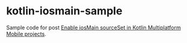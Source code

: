 # kotlin-iosmain-sample

Sample code for post [Enable iosMain sourceSet in Kotlin Multiplatform Mobile projects](https://medium.com/icerock/enable-iosmain-sourceset-in-kotlin-multiplatform-mobile-projects-91168db9ac5c?source=friends_link&sk=a87d5f2b82bd98d504b16cde238bf019).
